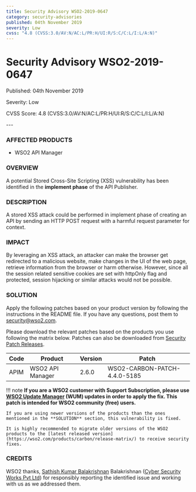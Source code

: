 ```yaml
---
title: Security Advisory WSO2-2019-0647
category: security-advisories
published: 04th November 2019
severity: Low
cvss: "4.8 (CVSS:3.0/AV:N/AC:L/PR:H/UI:R/S:C/C:L/I:L/A:N)"
---
```


# Security Advisory WSO2-2019-0647

<p class="doc-version">Published: 04th November 2019</p>
<p class="doc-version">Severity: Low</p>
<p class="doc-version">CVSS Score: 4.8 (CVSS:3.0/AV:N/AC:L/PR:H/UI:R/S:C/C:L/I:L/A:N)</p>
---

### AFFECTED PRODUCTS
* WSO2 API Manager


### OVERVIEW
A potential Stored Cross-Site Scripting (XSS) vulnerability has been identified in the **implement phase** of the API Publisher.


### DESCRIPTION
A stored XSS attack could be performed in implement phase of creating an API by sending an HTTP POST request with a harmful request parameter for context.


### IMPACT
By leveraging an XSS attack, an attacker can make the browser get redirected to a malicious website, make changes in the UI of the web page, retrieve information from the browser or harm otherwise. However, since all the session related sensitive cookies are set with httpOnly flag and protected, session hijacking or similar attacks would not be possible.


### SOLUTION
Apply the following patches based on your product version by following the instructions in the README file. If you have any questions, post them to <security@wso2.com>.

Please download the relevant patches based on the products you use following the matrix below. Patches can also be downloaded from [Security Patch Releases](https://wso2.com/security-patch-releases/).


| **Code** | **Product**                | **Version** | **Patch**                    |
| -------- | -------------------------- | ----------- | ---------------------------- |
| APIM     | WSO2 API Manager           | 2.6.0       | WSO2-CARBON-PATCH-4.4.0-5185 |


!!! note
    **If you are a WSO2 customer with Support Subscription, please use [WSO2 Update Manager](https://wso2.com/updates/wum) (WUM) updates in order to apply the fix. This patch is intended for WSO2 community (free) users.**

    If you are using newer versions of the products than the ones mentioned in the **SOLUTION** section, this vulnerability is fixed.

    It is highly recommended to migrate older versions of the WSO2 products to the [latest released version](https://wso2.com/products/carbon/release-matrix/) to receive security fixes.


### CREDITS
WSO2 thanks, [Sathish Kumar Balakrishnan](https://sathish.co.in/) Balakrishnan ([Cyber Security Works Pvt Ltd](https://cybersecurityworks.com/)) for responsibly reporting the identified issue and working with us as we addressed them.
